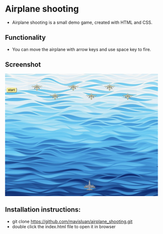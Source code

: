 # Airplane shooting 
- Airplane shooting is a small demo game, created with HTML and CSS.

## Functionality
- You can move the airplane with arrow keys and use space key to fire.

## Screenshot
<img src='./screenshot.png' width='600'>

## Installation instructions:
- git clone https://github.com/mavisluan/airplane_shooting.git
- double click the index.html file to open it in browser
